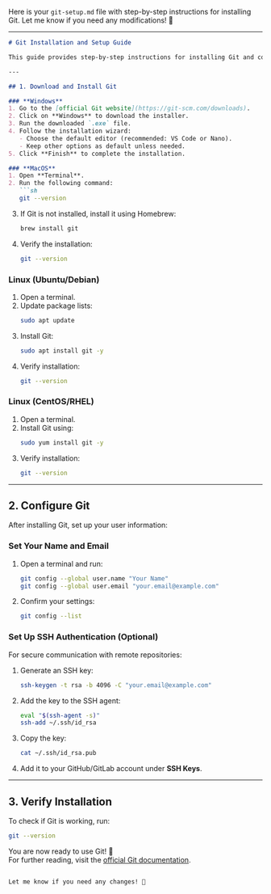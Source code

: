 Here is your `git-setup.md` file with step-by-step instructions for installing Git. Let me know if you need any modifications! 🚀  

---

```md
# Git Installation and Setup Guide

This guide provides step-by-step instructions for installing Git and configuring it for use in your projects.

---

## 1. Download and Install Git

### **Windows**
1. Go to the [official Git website](https://git-scm.com/downloads).
2. Click on **Windows** to download the installer.
3. Run the downloaded `.exe` file.
4. Follow the installation wizard:
   - Choose the default editor (recommended: VS Code or Nano).
   - Keep other options as default unless needed.
5. Click **Finish** to complete the installation.

### **MacOS**
1. Open **Terminal**.
2. Run the following command:
   ```sh
   git --version
   ```
3. If Git is not installed, install it using Homebrew:
   ```sh
   brew install git
   ```
4. Verify the installation:
   ```sh
   git --version
   ```

### **Linux (Ubuntu/Debian)**
1. Open a terminal.
2. Update package lists:
   ```sh
   sudo apt update
   ```
3. Install Git:
   ```sh
   sudo apt install git -y
   ```
4. Verify installation:
   ```sh
   git --version
   ```

### **Linux (CentOS/RHEL)**
1. Open a terminal.
2. Install Git using:
   ```sh
   sudo yum install git -y
   ```
3. Verify installation:
   ```sh
   git --version
   ```

---

## 2. Configure Git

After installing Git, set up your user information:

### **Set Your Name and Email**
1. Open a terminal and run:
   ```sh
   git config --global user.name "Your Name"
   git config --global user.email "your.email@example.com"
   ```
2. Confirm your settings:
   ```sh
   git config --list
   ```

### **Set Up SSH Authentication (Optional)**
For secure communication with remote repositories:
1. Generate an SSH key:
   ```sh
   ssh-keygen -t rsa -b 4096 -C "your.email@example.com"
   ```
2. Add the key to the SSH agent:
   ```sh
   eval "$(ssh-agent -s)"
   ssh-add ~/.ssh/id_rsa
   ```
3. Copy the key:
   ```sh
   cat ~/.ssh/id_rsa.pub
   ```
4. Add it to your GitHub/GitLab account under **SSH Keys**.

---

## 3. Verify Installation
To check if Git is working, run:
```sh
git --version
```

You are now ready to use Git! 🎉  
For further reading, visit the [official Git documentation](https://git-scm.com/doc).
```

Let me know if you need any changes! 🚀
